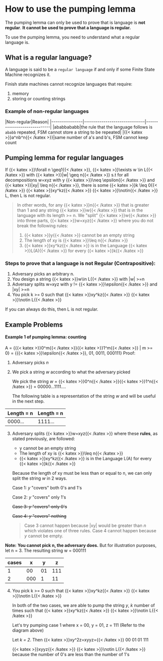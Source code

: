 # How to use the pumping lemma

The pumping lemma can only be used to prove that is language is **not regular**. **It cannot be used to prove that a language is regular.**

To use the pumping lemma, you need to understand what a regular language is.
## What is a regular language?
A language is said to be a `regular language` if and only if some Finite State Machine recognizes it.

Finish state machines cannot recognize languages that require:
1. memory 
2. storing or counting strings

### Example of non-regular languages

|Non-regular|Reason|
|----------------|-------------------------------|-----------------------------|
|ababbababb|the rule that the language follows is `ababb` repeated, FSM cannot store a string to be repeated|
|{{< katex >}}a^nb^n{{< /katex >}}|same number of a's and b's, FSM cannot keep count

## Pumping lemma for regular languages
If {{< katex >}}\forall n \geq1{{< /katex >}}, {{< katex >}}\exists w \in L{{< /katex >}} with {{< katex >}}|w| \geq n{{< /katex >}} s.t for all decompositions w=xyz with y {{< katex >}}\neq \epsilon{{< /katex >}}  and {{< katex >}}|xy| \leq n{{< /katex >}}, there is some {{< katex >}}k \leq 0{{< /katex >}} {{< katex >}}xy^kz{{< /katex >}} {{< katex >}}\notin{{< /katex >}} L, then L is not regular.

> In other words, for any {{< katex >}}n{{< /katex >}} that is greater than 1 and any string {{< katex >}}w{{< /katex >}} that is in the language with its length >= n. We "split" {{< katex >}}w{{< /katex >}} into three parts, {{< katex >}}w=xyz{{< /katex >}} where you do not break the following rules: 
> 1. {{< katex >}}y{{< /katex >}} cannot be an empty string
> 2. The length of xy is {{< katex >}}\leq n{{< /katex >}}
> 3. {{< katex >}}xy^kz{{< /katex >}} is in the Language {{< katex >}}L(A){{< /katex >}} for every {{< katex >}}k{{< /katex >}}

### Steps to prove that a language is not Regular (Contrapositive):
  
 1) Adversary picks an arbitrary n.
2) You design a string {{< katex >}}w\in L{{< /katex >}} with |w| >=n
3) Adversary splits w=xyz with y != {{< katex >}}\epsilon{{< /katex >}} and |xy| >=n
4) You pick k >= 0 such that {{< katex >}}xy^kz{{< /katex >}} {{< katex >}}\notin L{{< /katex >}} 

If you can always do this, then L is not regular.

Example Problems
---

#### Example 1 of pumping lemma: counting
A = {{{< katex >}}0^m{{< /katex >}}{{< katex >}}1^m{{< /katex >}} | m >= 0} = {{{< katex >}}\epsilon{{< /katex >}}, 01, 0011, 000111}
Proof:
1. Adversary picks *n*
2.  We pick a string *w* according to what the adversary picked

	We pick the string
	 *w* =  {{< katex >}}0^n{{< /katex >}}{{< katex >}}1^n{{< /katex >}} = 00000...1111....

	The following table is a representation of the string *w* and will be useful in the next step.
	 
|Length = n|Length = n|
|----------------|----------------|
|0000...|1111...|

3. Adversary splits {{< katex >}}w=xyz{{< /katex >}} where these **rules**, as stated previously, are followed:

	-  y  cannot be an empty string
	-  The length of xy is  {{< katex >}}\leq n{{< /katex >}}
	- {{< katex >}}xy^kz{{< /katex >}}  is in the Language  L(A)  for every  {{< katex >}}k{{< /katex >}}

	Because the length of xy must be less than or equal to n, we can only split the string *w* in 2 ways.

	Case 1: *y* "covers"  both 0's and 1's

	Case 2: *y* "covers" only 1's

	~~Case 3: *y* "covers"  only 0's~~

	~~Case 4: *y* "covers" nothing~~
	> Case 3 cannot happen because |xy| would be greater than *n* which violates one of three rules.
Case 4 cannot happen because *y* cannot be empty.

**Note:** **You cannot pick n, the adversary does.** But for illustration purposes, let n = 3. The resulting string w = 000111

|cases|x|y|z|
|----------------|----------------|-------------------------------|-----------------------------|
|1|00|01|111|
|2|000|1|11|


4) You pick k >= 0 such that {{< katex >}}xy^kz{{< /katex >}} {{< katex >}}\notin L{{< /katex >}} 

	In both of the two cases, we are able to pump the string *y*, *k* number of times such that {{< katex >}}xy^kz{{< /katex >}} {{< katex >}}\notin L{{< /katex >}} 

	Let's try pumping case 1 where x = 00, y = 01, z = 111 (Refer to the diagram above)

	 Let *k = 2*. Then {{< katex >}}xy^2z=xyyz={{< /katex >}} 00 01 01 111

	{{< katex >}}xyyz{{< /katex >}} {{< katex >}}\notin L{{< /katex >}}  because the number of 0's are less than the number of 1's
